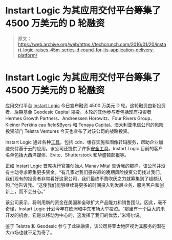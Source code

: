 # Instart Logic 为其应用交付平台筹集了 4500 万美元的 D 轮融资

> 原文：<https://web.archive.org/web/https://techcrunch.com/2016/01/20/instart-logic-raises-45m-series-d-round-for-its-application-delivery-platform/>

# Instart Logic 为其应用交付平台筹集了 4500 万美元的 D 轮融资

应用交付平台 [Instart Logic](https://web.archive.org/web/20230322160428/https://www.instartlogic.com/) 今日宣布融资 4500 万美元 D 轮。这轮融资由新投资者、后期基金 Geodesic Capital 领投。本轮的其他参与者包括现有投资者 Hermes Growth Partners、Andreessen Horowitz、Four Rivers Group、Kleiner Perkins cau field&Byers 和 Tenaya Capital。澳大利亚电信公司的风险投资部门 Telstra Ventures 今天也宣布了对该公司的战略投资。

Instart Logic 通过各种[工具](https://web.archive.org/web/20230322160428/https://www.instartlogic.com/products)，包括 cdn、缓存实施和图像转码服务，帮助企业加速交付基于云的应用。该公司还提供了许多[安全工具](https://web.archive.org/web/20230322160428/https://www.instartlogic.com/products/security)。Instart Logic 目前的客户名单包括大西洋媒体、Evite、Shutterstock 和华盛顿邮报等。

正如 Instart Logic 首席执行官兼创始人 Manav Mital 告诉我的那样，该公司并没有主动寻求筹集更多资金。“有几家对我们感兴趣的晚期风险投资公司找过我们。我们现有的投资者非常看好这家公司，我们最终不费吹灰之力就筹集到了超额认购，”他告诉我。“这使我们能够继续将更多的时间投入到发展业务、服务客户和创新上，而不会分心。”

该公司表示，将利用新的资金在美国和全球扩大产品能力和销售团队。因此，毫不奇怪，Instart Logic 计划今年在欧洲和中东市场大举投资。“那里有一个巨大的未开发的机会，它是以移动为中心的，这发挥了我们的优势，”米塔尔说。

鉴于 Telstra 和 Geodesic 参与了此轮融资，该公司将亚太地区视为其服务的潜在大市场也就不足为奇了。